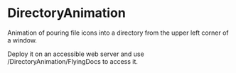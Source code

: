 # DirectoryAnimation

Animation of pouring file icons into a directory from the upper left corner of a window.
 
Deploy it on an accessible web server and use /DirectoryAnimation/FlyingDocs to access it.
